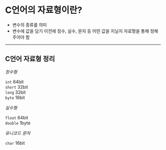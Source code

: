# C언어의 자료형이란?
* 변수의 종류를 의미
* 변수에 값을 담기 이전에 정수, 실수, 문자 등 어떤 값을 지닐지 자료형을 통해 정해주어야 함

***

## C언어 자료형 정리

*정수형*

<code>int</code> 64bit   
<code>short</code> 32bit   
<code>long</code>  32bit  
<code>byte</code> 16bit   

*실수형*   

<code>float</code>   64bit    
<code>double</code> 1byte

*유니코드 문자*   

<code>char</code> 16bit